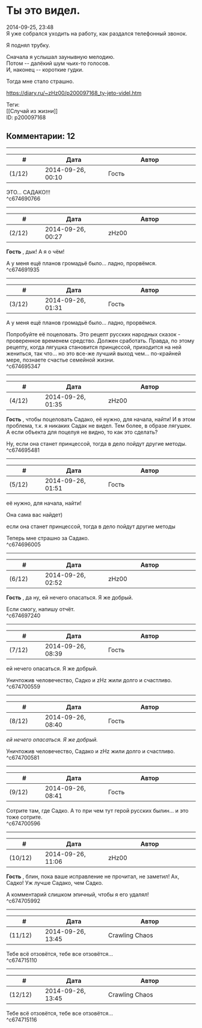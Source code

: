 Ты это видел.
=============

  
2014-09-25, 23:48  
 Я уже собрался уходить на работу, как раздался телефонный звонок.   
   
 Я поднял трубку.   
   
 Сначала я услышал заунывную мелодию.   
 Потом -- далёкий шум чьих-то голосов.   
 И, наконец -- короткие гудки.   
   
 Тогда мне стало страшно.   
  
<https://diary.ru/~zHz00/p200097168_ty-jeto-videl.htm>  
  
Теги:  
[[Случай из жизни]]  
ID: p200097168  


Комментарии: 12
---------------

  


---



|         #         |              Дата              |                     Автор                     |           ID           |
| --- | --- | --- | --- |
| (1/12) | 2014-09-26, 00:10 | Гость | c674690766 |

  
 ЭТО... САДАКО!!!   
 ^c674690766

---



|         #         |              Дата              |                     Автор                     |           ID           |
| --- | --- | --- | --- |
| (2/12) | 2014-09-26, 00:27 | zHz00 | c674691935 |

  
  **Гость**  , дык! А я о чём!   
   
 А у меня ещё планов громадьё было... ладно, прорвёмся.   
 ^c674691935

---



|         #         |              Дата              |                     Автор                     |           ID           |
| --- | --- | --- | --- |
| (3/12) | 2014-09-26, 01:31 | Гость | c674695347 |

  
  А у меня ещё планов громадьё было... ладно, прорвёмся.    
   
 Попробуйте её поцеловать. Это рецепт русских народных сказок - проверенное временем средство. Должен сработать. Правда, по этому рецепту, когда лягушка становится принцессой, приходится на ней жениться, так что... но это все-же лучший выход чем... по-крайней мере, познаете счастье семейной жизни.   
 ^c674695347

---



|         #         |              Дата              |                     Автор                     |           ID           |
| --- | --- | --- | --- |
| (4/12) | 2014-09-26, 01:35 | zHz00 | c674695481 |

  
  **Гость**  , чтобы поцеловать Садако, её нужно, для начала, найти! И в этом проблема, т.к. я никаких Садак не видел. Тем более, в образе лягушек. А если объекта для поцелуя не видно, то как это сделать?   
   
 Ну, если она станет принцессой, тогда в дело пойдут другие методы.   
 ^c674695481

---



|         #         |              Дата              |                     Автор                     |           ID           |
| --- | --- | --- | --- |
| (5/12) | 2014-09-26, 01:51 | Гость | c674696005 |

  
  её нужно, для начала, найти!    
   
 Она сама вас найдет)   
   
  если она станет принцессой, тогда в дело пойдут другие методы    
   
 Теперь мне страшно за Садако.   
 ^c674696005

---



|         #         |              Дата              |                     Автор                     |           ID           |
| --- | --- | --- | --- |
| (6/12) | 2014-09-26, 02:52 | zHz00 | c674697240 |

  
  **Гость**  , да ну, ей нечего опасаться. Я же добрый.   
   
 Если смогу, напишу отчёт.   
 ^c674697240

---



|         #         |              Дата              |                     Автор                     |           ID           |
| --- | --- | --- | --- |
| (7/12) | 2014-09-26, 08:39 | Гость | c674700559 |

  
  ей нечего опасаться. Я же добрый.    
   
 Уничтожив человечество, Садко и zHz жили долго и счастливо.   
 ^c674700559

---



|         #         |              Дата              |                     Автор                     |           ID           |
| --- | --- | --- | --- |
| (8/12) | 2014-09-26, 08:40 | Гость | c674700581 |

  
  *ей нечего опасаться. Я же добрый.*    
   
 Уничтожив человечество, Садако и zHz жили долго и счастливо.   
 ^c674700581

---



|         #         |              Дата              |                     Автор                     |           ID           |
| --- | --- | --- | --- |
| (9/12) | 2014-09-26, 08:41 | Гость | c674700596 |

  
 Сотрите там, где Садко. А то при чем тут герой русских былин... и это тоже сотрите.   
 ^c674700596

---



|         #         |              Дата              |                     Автор                     |           ID           |
| --- | --- | --- | --- |
| (10/12) | 2014-09-26, 11:06 | zHz00 | c674705992 |

  
  **Гость**  , блин, пока ваше исправление не прочитал, не заметил! Ах, Садко! Уж лучше Садако, чем Садко.   
   
 А комментарий слишком эпичный, чтобы я его удалял!   
 ^c674705992

---



|         #         |              Дата              |                     Автор                     |           ID           |
| --- | --- | --- | --- |
| (11/12) | 2014-09-26, 13:45 | Crawling Chaos | c674715110 |

  
 Тебе всё отзовётся, тебе все отзовётся...   
 ^c674715110

---



|         #         |              Дата              |                     Автор                     |           ID           |
| --- | --- | --- | --- |
| (12/12) | 2014-09-26, 13:45 | Crawling Chaos | c674715116 |

  
 Тебе всё отзовётся, тебе все отзовётся...   
 ^c674715116